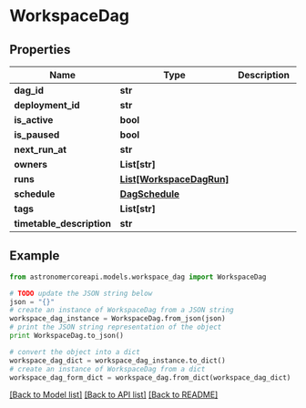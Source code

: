 # WorkspaceDag


## Properties
Name | Type | Description | Notes
------------ | ------------- | ------------- | -------------
**dag_id** | **str** |  | 
**deployment_id** | **str** |  | 
**is_active** | **bool** |  | [optional] 
**is_paused** | **bool** |  | 
**next_run_at** | **str** |  | [optional] 
**owners** | **List[str]** |  | [optional] 
**runs** | [**List[WorkspaceDagRun]**](WorkspaceDagRun.md) |  | [optional] 
**schedule** | [**DagSchedule**](DagSchedule.md) |  | [optional] 
**tags** | **List[str]** |  | [optional] 
**timetable_description** | **str** |  | [optional] 

## Example

```python
from astronomercoreapi.models.workspace_dag import WorkspaceDag

# TODO update the JSON string below
json = "{}"
# create an instance of WorkspaceDag from a JSON string
workspace_dag_instance = WorkspaceDag.from_json(json)
# print the JSON string representation of the object
print WorkspaceDag.to_json()

# convert the object into a dict
workspace_dag_dict = workspace_dag_instance.to_dict()
# create an instance of WorkspaceDag from a dict
workspace_dag_form_dict = workspace_dag.from_dict(workspace_dag_dict)
```
[[Back to Model list]](../README.md#documentation-for-models) [[Back to API list]](../README.md#documentation-for-api-endpoints) [[Back to README]](../README.md)


